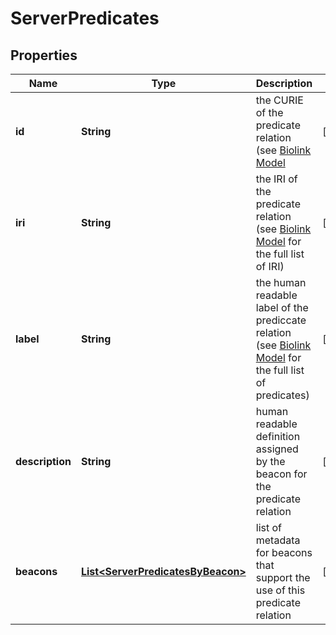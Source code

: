 
# ServerPredicates

## Properties
Name | Type | Description | Notes
------------ | ------------- | ------------- | -------------
**id** | **String** | the CURIE of the predicate relation (see [Biolink Model](https://biolink.github.io/biolink-model) |  [optional]
**iri** | **String** | the IRI of the predicate relation (see [Biolink Model](https://biolink.github.io/biolink-model) for the full list of IRI) |  [optional]
**label** | **String** | the human readable label of the prediccate relation (see [Biolink Model](https://biolink.github.io/biolink-model) for the full list of predicates) |  [optional]
**description** | **String** | human readable definition assigned by the beacon for the predicate relation  |  [optional]
**beacons** | [**List&lt;ServerPredicatesByBeacon&gt;**](ServerPredicatesByBeacon.md) | list of metadata for beacons that support the use of this predicate relation  |  [optional]



